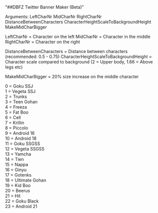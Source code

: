 "##DBFZ Twitter Banner Maker (Beta)" 

Arguments:
LeftCharNr MidCharNr RightCharNr DistanceBetweenCharacters CharacterHeightScaleToBackgroundHeight MakeMidCharBigger

LeftCharNr = Character on the left
MidCharNr = Character in the middle
RightCharNr = Character on the right

DistanceBetweenCharacters = Distance between characters (recommended: 0.5 - 0.75)
CharacterHeightScaleToBackgroundHeight = Character scale compared to background (2 = Upper body, 1.66 = Above legs etc)

MakeMidCharBigger = 20% size increase on the middle character

0 = Goku SSJ  <br />
1 = Vegeta SSJ <br />
2 = Trunks <br />
3 = Teen Gohan <br />
4 = Freeza <br />
5 = Fat Boo <br />
6 = Cell <br />
7 = Krillin <br />
8 = Piccolo <br />
9 = Android 16 <br />
10 = Android 18 <br />
11 = Goku SSGSS <br />
12 = Vegeta SSGSS <br />
13 = Yamcha <br />
14 = Tien <br />
15 = Nappa <br />
16 = Ginyu <br />
17 = Gotenks <br />
18 = Ultimate Gohan <br />
19 = Kid Boo <br />
20 = Beerus <br />
21 = Hit <br />
22 = Goku Black <br />
23 = Android 21 <br />
